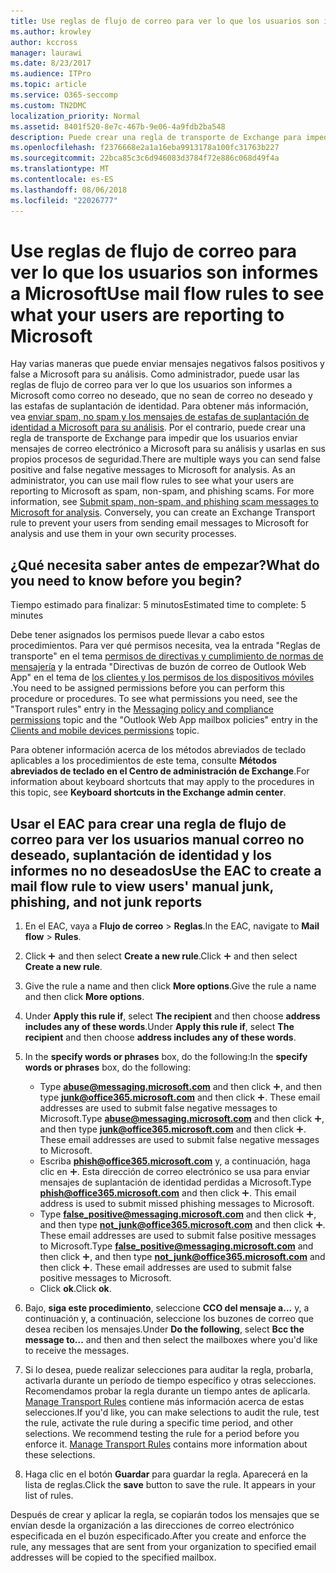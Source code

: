 ```yaml
---
title: Use reglas de flujo de correo para ver lo que los usuarios son informes a Microsoft
ms.author: krowley
author: kccross
manager: laurawi
ms.date: 8/23/2017
ms.audience: ITPro
ms.topic: article
ms.service: O365-seccomp
ms.custom: TN2DMC
localization_priority: Normal
ms.assetid: 8401f520-8e7c-467b-9e06-4a9fdb2ba548
description: Puede crear una regla de transporte de Exchange para impedir que los usuarios enviar mensajes de correo electrónico a Microsoft para su análisis y usarlas en sus propios procesos de seguridad
ms.openlocfilehash: f2376668e2a1a16eba9913178a100fc31763b227
ms.sourcegitcommit: 22bca85c3c6d946083d3784f72e886c068d49f4a
ms.translationtype: MT
ms.contentlocale: es-ES
ms.lasthandoff: 08/06/2018
ms.locfileid: "22026777"
---
```

# <a name="use-mail-flow-rules-to-see-what-your-users-are-reporting-to-microsoft"></a><span data-ttu-id="336e0-103">Use reglas de flujo de correo para ver lo que los usuarios son informes a Microsoft</span><span class="sxs-lookup"><span data-stu-id="336e0-103">Use mail flow rules to see what your users are reporting to Microsoft</span></span>

<span data-ttu-id="336e0-p101">Hay varias maneras que puede enviar mensajes negativos falsos positivos y false a Microsoft para su análisis. Como administrador, puede usar las reglas de flujo de correo para ver lo que los usuarios son informes a Microsoft como correo no deseado, que no sean de correo no deseado y las estafas de suplantación de identidad. Para obtener más información, vea [enviar spam, no spam y los mensajes de estafas de suplantación de identidad a Microsoft para su análisis](submit-spam-non-spam-and-phishing-scam-messages-to-microsoft-for-analysis.md). Por el contrario, puede crear una regla de transporte de Exchange para impedir que los usuarios enviar mensajes de correo electrónico a Microsoft para su análisis y usarlas en sus propios procesos de seguridad.</span><span class="sxs-lookup"><span data-stu-id="336e0-p101">There are multiple ways you can send false positive and false negative messages to Microsoft for analysis. As an administrator, you can use mail flow rules to see what your users are reporting to Microsoft as spam, non-spam, and phishing scams. For more information, see [Submit spam, non-spam, and phishing scam messages to Microsoft for analysis](submit-spam-non-spam-and-phishing-scam-messages-to-microsoft-for-analysis.md). Conversely, you can create an Exchange Transport rule to prevent your users from sending email messages to Microsoft for analysis and use them in your own security processes.</span></span>
  
## <a name="what-do-you-need-to-know-before-you-begin"></a><span data-ttu-id="336e0-108">¿Qué necesita saber antes de empezar?</span><span class="sxs-lookup"><span data-stu-id="336e0-108">What do you need to know before you begin?</span></span>
<span data-ttu-id="336e0-109"><a name="sectionSection0"> </a></span><span class="sxs-lookup"><span data-stu-id="336e0-109"></span></span>

<span data-ttu-id="336e0-110">Tiempo estimado para finalizar: 5 minutos</span><span class="sxs-lookup"><span data-stu-id="336e0-110">Estimated time to complete: 5 minutes</span></span>
  
<span data-ttu-id="336e0-p102">Debe tener asignados los permisos puede llevar a cabo estos procedimientos. Para ver qué permisos necesita, vea la entrada "Reglas de transporte" en el tema [permisos de directivas y cumplimiento de normas de mensajería](http://technet.microsoft.com/library/ec4d3b9f-b85a-4cb9-95f5-6fc149c3899b.aspx) y la entrada "Directivas de buzón de correo de Outlook Web App" en el tema de [los clientes y los permisos de los dispositivos móviles](http://technet.microsoft.com/library/57eca42a-5a7f-4c65-89f0-7a84f2dbea19.aspx) .</span><span class="sxs-lookup"><span data-stu-id="336e0-p102">You need to be assigned permissions before you can perform this procedure or procedures. To see what permissions you need, see the "Transport rules" entry in the [Messaging policy and compliance permissions](http://technet.microsoft.com/library/ec4d3b9f-b85a-4cb9-95f5-6fc149c3899b.aspx) topic and the "Outlook Web App mailbox policies" entry in the [Clients and mobile devices permissions](http://technet.microsoft.com/library/57eca42a-5a7f-4c65-89f0-7a84f2dbea19.aspx) topic.</span></span> 
  
<span data-ttu-id="336e0-113">Para obtener información acerca de los métodos abreviados de teclado aplicables a los procedimientos de este tema, consulte **Métodos abreviados de teclado en el Centro de administración de Exchange**.</span><span class="sxs-lookup"><span data-stu-id="336e0-113">For information about keyboard shortcuts that may apply to the procedures in this topic, see **Keyboard shortcuts in the Exchange admin center**.</span></span>
  
## <a name="use-the-eac-to-create-a-mail-flow-rule-to-view-users-manual-junk-phishing-and-not-junk-reports"></a><span data-ttu-id="336e0-114">Usar el EAC para crear una regla de flujo de correo para ver los usuarios manual correo no deseado, suplantación de identidad y los informes no no deseados</span><span class="sxs-lookup"><span data-stu-id="336e0-114">Use the EAC to create a mail flow rule to view users' manual junk, phishing, and not junk reports</span></span>
<span data-ttu-id="336e0-115"><a name="sectionSection1"> </a></span><span class="sxs-lookup"><span data-stu-id="336e0-115"></span></span>

1. <span data-ttu-id="336e0-116">En el EAC, vaya a **Flujo de correo** \> **Reglas**.</span><span class="sxs-lookup"><span data-stu-id="336e0-116">In the EAC, navigate to **Mail flow** \> **Rules**.</span></span>
    
2. <span data-ttu-id="336e0-117">Click ![Agregar icono](media/ITPro-EAC-AddIcon.png) and then select **Create a new rule**.</span><span class="sxs-lookup"><span data-stu-id="336e0-117">Click ![Add Icon](media/ITPro-EAC-AddIcon.png) and then select **Create a new rule**.</span></span>
    
3. <span data-ttu-id="336e0-118">Give the rule a name and then click **More options**.</span><span class="sxs-lookup"><span data-stu-id="336e0-118">Give the rule a name and then click **More options**.</span></span>
    
4. <span data-ttu-id="336e0-119">Under **Apply this rule if**, select **The recipient** and then choose **address includes any of these words**.</span><span class="sxs-lookup"><span data-stu-id="336e0-119">Under **Apply this rule if**, select **The recipient** and then choose **address includes any of these words**.</span></span>
    
5. <span data-ttu-id="336e0-120">In the **specify words or phrases** box, do the following:</span><span class="sxs-lookup"><span data-stu-id="336e0-120">In the **specify words or phrases** box, do the following:</span></span> 
    - <span data-ttu-id="336e0-p103">Type **abuse@messaging.microsoft.com** and then click ![Agregar icono](media/ITPro-EAC-AddIcon.png), and then type **junk@office365.microsoft.com** and then click ![Agregar icono](media/ITPro-EAC-AddIcon.png). These email addresses are used to submit false negative messages to Microsoft.</span><span class="sxs-lookup"><span data-stu-id="336e0-p103">Type **abuse@messaging.microsoft.com** and then click ![Add Icon](media/ITPro-EAC-AddIcon.png), and then type **junk@office365.microsoft.com** and then click ![Add Icon](media/ITPro-EAC-AddIcon.png). These email addresses are used to submit false negative messages to Microsoft.</span></span>
    - <span data-ttu-id="336e0-p104">Escriba **phish@office365.microsoft.com** y, a continuación, haga clic en ![icono Agregar](media/ITPro-EAC-AddIcon.png). Esta dirección de correo electrónico se usa para enviar mensajes de suplantación de identidad perdidas a Microsoft.</span><span class="sxs-lookup"><span data-stu-id="336e0-p104">Type **phish@office365.microsoft.com** and then click ![Add Icon](media/ITPro-EAC-AddIcon.png). This email address is used to submit missed phishing messages to Microsoft.</span></span>
    - <span data-ttu-id="336e0-p105">Type **false_positive@messaging.microsoft.com** and then click ![Agregar icono](media/ITPro-EAC-AddIcon.png), and then type **not_junk@office365.microsoft.com** and then click ![Agregar icono](media/ITPro-EAC-AddIcon.png). These email addresses are used to submit false positive messages to Microsoft.</span><span class="sxs-lookup"><span data-stu-id="336e0-p105">Type **false_positive@messaging.microsoft.com** and then click ![Add Icon](media/ITPro-EAC-AddIcon.png), and then type **not_junk@office365.microsoft.com** and then click ![Add Icon](media/ITPro-EAC-AddIcon.png). These email addresses are used to submit false positive messages to Microsoft.</span></span>
    - <span data-ttu-id="336e0-127">Click **ok**.</span><span class="sxs-lookup"><span data-stu-id="336e0-127">Click **ok**.</span></span>
    
6. <span data-ttu-id="336e0-128">Bajo, **siga este procedimiento**, seleccione **CCO del mensaje a...** y, a continuación y, a continuación, seleccione los buzones de correo que desea reciben los mensajes.</span><span class="sxs-lookup"><span data-stu-id="336e0-128">Under **Do the following**, select **Bcc the message to...** and then and then select the mailboxes where you'd like to receive the messages.</span></span> 
    
7. <span data-ttu-id="336e0-p106">Si lo desea, puede realizar selecciones para auditar la regla, probarla, activarla durante un período de tiempo específico y otras selecciones. Recomendamos probar la regla durante un tiempo antes de aplicarla. [Manage Transport Rules](http://technet.microsoft.com/library/e7a81372-b6d7-4d1f-bc9e-a845a7facac2.aspx) contiene más información acerca de estas selecciones.</span><span class="sxs-lookup"><span data-stu-id="336e0-p106">If you'd like, you can make selections to audit the rule, test the rule, activate the rule during a specific time period, and other selections. We recommend testing the rule for a period before you enforce it. [Manage Transport Rules](http://technet.microsoft.com/library/e7a81372-b6d7-4d1f-bc9e-a845a7facac2.aspx) contains more information about these selections.</span></span> 
    
8. <span data-ttu-id="336e0-p107">Haga clic en el botón **Guardar** para guardar la regla. Aparecerá en la lista de reglas.</span><span class="sxs-lookup"><span data-stu-id="336e0-p107">Click the **save** button to save the rule. It appears in your list of rules.</span></span> 
    
<span data-ttu-id="336e0-134">Después de crear y aplicar la regla, se copiarán todos los mensajes que se envían desde la organización a las direcciones de correo electrónico especificada en el buzón especificado.</span><span class="sxs-lookup"><span data-stu-id="336e0-134">After you create and enforce the rule, any messages that are sent from your organization to specified email addresses will be copied to the specified mailbox.</span></span>
  

